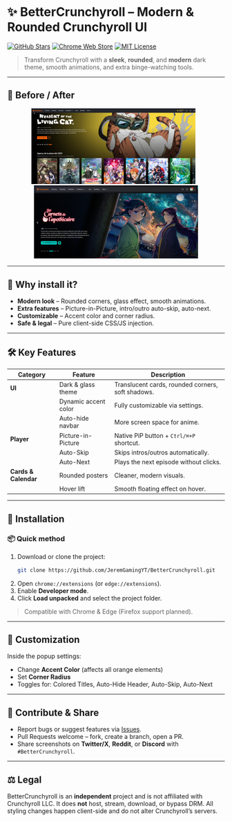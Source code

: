 # ✨ BetterCrunchyroll – Modern & Rounded Crunchyroll UI

[![GitHub Stars](https://img.shields.io/github/stars/JeremGamingYT/BetterCrunchyroll?style=social)](https://github.com/JeremGamingYT/BetterCrunchyroll)
[![Chrome Web Store](https://img.shields.io/badge/Install%20on-Chrome%20Web%20Store-orange)](#installation)
[![MIT License](https://img.shields.io/github/license/JeremGamingYT/BetterCrunchyroll)](LICENSE)

> Transform Crunchyroll with a **sleek**, **rounded**, and **modern** dark theme, smooth animations, and extra binge-watching tools.

---

## 📸 Before / After
<p align="center">
  <img src="./Images/example_before.png" alt="Original Crunchyroll UI" width="380" />
  &nbsp;&nbsp;
  <img src="./Images/example_1.png" alt="BetterCrunchyroll UI" width="380" />
</p>

---

## 🎯 Why install it?
- **Modern look** – Rounded corners, glass effect, smooth animations.
- **Extra features** – Picture-in-Picture, intro/outro auto-skip, auto-next.
- **Customizable** – Accent color and corner radius.
- **Safe & legal** – Pure client-side CSS/JS injection.

---

## 🛠 Key Features
| Category | Feature | Description |
|----------|---------|-------------|
| **UI** | Dark & glass theme | Translucent cards, rounded corners, soft shadows. |
| | Dynamic accent color | Fully customizable via settings. |
| | Auto-hide navbar | More screen space for anime. |
| **Player** | Picture-in-Picture | Native PiP button + `Ctrl/⌘+P` shortcut. |
| | Auto-Skip | Skips intros/outros automatically. |
| | Auto-Next | Plays the next episode without clicks. |
| **Cards & Calendar** | Rounded posters | Cleaner, modern visuals. |
| | Hover lift | Smooth floating effect on hover. |

---

## 🚀 Installation
### 📦 Quick method
1. Download or clone the project:
   ```bash
   git clone https://github.com/JeremGamingYT/BetterCrunchyroll.git
   ```
  2. Open `chrome://extensions` (or `edge://extensions`).
  3. Enable **Developer mode**.
  4. Click **Load unpacked** and select the project folder.
> Compatible with Chrome & Edge (Firefox support planned).

---

## 🎨 Customization

Inside the popup settings:

* Change **Accent Color** (affects all orange elements)
* Set **Corner Radius**
* Toggles for: Colored Titles, Auto-Hide Header, Auto-Skip, Auto-Next

---

## 📢 Contribute & Share

* Report bugs or suggest features via [Issues](https://github.com/JeremGamingYT/BetterCrunchyroll/issues).
* Pull Requests welcome – fork, create a branch, open a PR.
* Share screenshots on **Twitter/X**, **Reddit**, or **Discord** with `#BetterCrunchyroll`.

---

## ⚖️ Legal

BetterCrunchyroll is an **independent** project and is not affiliated with Crunchyroll LLC.
It does **not** host, stream, download, or bypass DRM.
All styling changes happen client-side and do not alter Crunchyroll’s servers.
